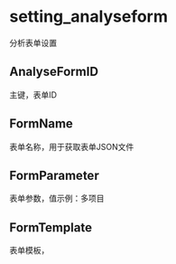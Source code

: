 # setting_analyseform

分析表单设置

## AnalyseFormID

主键，表单ID

## FormName

表单名称，用于获取表单JSON文件

## FormParameter

表单参数，值示例：多项目

## FormTemplate

表单模板，